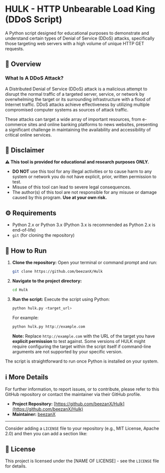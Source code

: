 # HULK - HTTP Unbearable Load King (DDoS Script)

A Python script designed for educational purposes to demonstrate and understand certain types of Denial of Service (DDoS) attacks, specifically those targeting web servers with a high volume of unique HTTP GET requests.

## 📜 Overview

### What Is A DDoS Attack?

A Distributed Denial of Service (DDoS) attack is a malicious attempt to disrupt the normal traffic of a targeted server, service, or network by overwhelming the target or its surrounding infrastructure with a flood of Internet traffic. DDoS attacks achieve effectiveness by utilizing multiple compromised computer systems as sources of attack traffic.

These attacks can target a wide array of important resources, from e-commerce sites and online banking platforms to news websites, presenting a significant challenge in maintaining the availability and accessibility of critical online services.

## 🚨 Disclaimer

**⚠️ This tool is provided for educational and research purposes ONLY.**

*   **DO NOT** use this tool for any illegal activities or to cause harm to any system or network you do not have explicit, prior, written permission to test.
*   Misuse of this tool can lead to severe legal consequences.
*   The author(s) of this tool are not responsible for any misuse or damage caused by this program. **Use at your own risk.**

## ⚙️ Requirements

*   Python 2.x or Python 3.x (Python 3.x is recommended as Python 2.x is end-of-life)
*   `git` (for cloning the repository)

## 🚀 How to Run

1.  **Clone the repository:**
    Open your terminal or command prompt and run:
    ```bash
    git clone https://github.com/beezanX/Hulk
    ```

2.  **Navigate to the project directory:**
    ```bash
    cd Hulk
    ```

3.  **Run the script:**
    Execute the script using Python:
    ```bash
    python hulk.py <target_url>
    ```
    For example:
    ```bash
    python hulk.py http://example.com
    ```
    **Note:** Replace `http://example.com` with the URL of the target you have **explicit permission** to test against. Some versions of HULK might require configuring the target within the script itself if command-line arguments are not supported by your specific version.

The script is straightforward to run once Python is installed on your system.

## ℹ️ More Details

For further information, to report issues, or to contribute, please refer to this GitHub repository or contact the maintainer via their GitHub profile.

*   **Project Repository:** [https://github.com/beezanX/Hulk](https://github.com/beezanX/Hulk)
*   **Maintainer:** [beezanX](https://github.com/beezanX)

---

Consider adding a `LICENSE` file to your repository (e.g., MIT License, Apache 2.0) and then you can add a section like:

## 📄 License

This project is licensed under the [NAME OF LICENSE] - see the `LICENSE` file for details.
